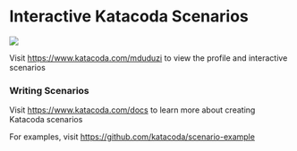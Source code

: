 # Interactive Katacoda Scenarios

[![](http://shields.katacoda.com/katacoda/mduduzi/count.svg)](https://www.katacoda.com/mduduzi "Get your profile on Katacoda.com")

Visit https://www.katacoda.com/mduduzi to view the profile and interactive scenarios

### Writing Scenarios
Visit https://www.katacoda.com/docs to learn more about creating Katacoda scenarios

For examples, visit https://github.com/katacoda/scenario-example
